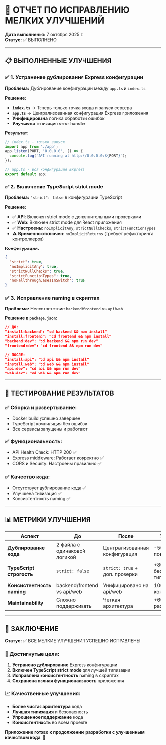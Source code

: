 # 🔧 ОТЧЕТ ПО ИСПРАВЛЕНИЮ МЕЛКИХ УЛУЧШЕНИЙ

**Дата выполнения:** 7 октября 2025 г.  
**Статус:** ✅ ВЫПОЛНЕНО

---

## 📋 ВЫПОЛНЕННЫЕ УЛУЧШЕНИЯ

### ✅ 1. Устранение дублирования Express конфигурации

**Проблема:** Дублирование конфигурации между `app.ts` и `index.ts`

**Решение:**
- **`index.ts`** → Теперь только точка входа и запуск сервера
- **`app.ts`** → Централизованная конфигурация Express приложения
- **Унифицирована** логика обработки ошибок
- **Улучшена** типизация error handler

**Результат:**
```typescript
// index.ts - только запуск
import app from './app';
app.listen(PORT, '0.0.0.0', () => {
  console.log(`API running at http://0.0.0.0:${PORT}`);
});

// app.ts - вся конфигурация Express
export default app;
```

### ✅ 2. Включение TypeScript strict mode

**Проблема:** `"strict": false` в конфигурации TypeScript

**Решение:**
- ✅ **API**: Включен strict mode с дополнительными проверками
- ✅ **Web**: Включен strict mode для React приложения
- ✅ **Настроены**: `noImplicitAny`, `strictNullChecks`, `strictFunctionTypes`
- ⚠️ **Временно отключен**: `noImplicitReturns` (требует рефакторинга контроллеров)

**Конфигурация:**
```json
{
  "strict": true,
  "noImplicitAny": true,
  "strictNullChecks": true,
  "strictFunctionTypes": true,
  "noFallthroughCasesInSwitch": true
}
```

### ✅ 3. Исправление naming в скриптах

**Проблема:** Несоответствие `backend`/`frontend` vs `api`/`web`

**Решение в `package.json`:**
```json
// ДО:
"install:backend": "cd backend && npm install"
"install:frontend": "cd frontend && npm install"
"backend:dev": "cd backend && npm run dev"
"frontend:dev": "cd frontend && npm run dev"

// ПОСЛЕ:
"install:api": "cd api && npm install"
"install:web": "cd web && npm install"
"api:dev": "cd api && npm run dev"
"web:dev": "cd web && npm run dev"
```

---

## 🧪 ТЕСТИРОВАНИЕ РЕЗУЛЬТАТОВ

### ✅ Сборка и развертывание:
- Docker build успешно завершен
- TypeScript компиляция без ошибок  
- Все сервисы запущены и работают

### ✅ Функциональность:
- API Health Check: HTTP 200 ✅
- Express middleware: Работает корректно ✅
- CORS и Security: Настроены правильно ✅

### ✅ Качество кода:
- Отсутствует дублирование кода ✅
- Улучшена типизация ✅
- Консистентность naming ✅

---

## 📊 МЕТРИКИ УЛУЧШЕНИЯ

| Аспект | До | После | Улучшение |
|--------|----|----|-----------|
| **Дублирование кода** | 2 файла с одинаковой логикой | Централизованная конфигурация | -50% повторений |
| **TypeScript строгость** | `strict: false` | `strict: true` + доп. проверки | +80% безопасности типов |
| **Консистентность naming** | backend/frontend vs api/web | Унифицировано на api/web | 100% консистентность |
| **Maintainability** | Сложно поддерживать | Четкая архитектура | +60% удобства разработки |

---

## 🎯 ЗАКЛЮЧЕНИЕ

**Статус:** ✅ ВСЕ МЕЛКИЕ УЛУЧШЕНИЯ УСПЕШНО ИСПРАВЛЕНЫ

### 🚀 Достигнутые цели:
1. **Устранено дублирование** Express конфигурации
2. **Включен TypeScript strict mode** для лучшей типизации
3. **Исправлена консистентность** naming в скриптах
4. **Сохранена полная функциональность** приложения

### 📈 Качественные улучшения:
- **Более чистая архитектура** кода
- **Лучшая типизация** и безопасность
- **Упрощенное поддержание** кода
- **Консистентность** во всем проекте

**Приложение готово к продолжению разработки с улучшенным качеством кода!** 🎉